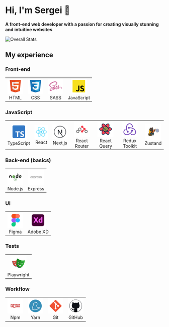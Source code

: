 # Hi, I'm Sergei 👋
<b>A front-end web developer with a passion for creating visually stunning and intuitive websites</b>

![Overall Stats](https://github-readme-stats.vercel.app/api?username=mazhugasergei&count_private=true&show_icons=true&hide=contribs)

## My experience

### Front-end
<table>
  <tr>
    <td align="center">
      <img src="/logos/html.svg" width="50" />
      <div>HTML</div>
    </td>
    <td align="center">
      <img src="/logos/css.svg" width="50" />
      <div>CSS</div>
    </td>
    <td align="center">
      <img src="/logos/sass.svg" width="50" />
      <div>SASS</div>
    </td>
    <td align="center">
      <img src="/logos/javascript.svg" width="50" />
      <div>JavaScript</div>
    </td>
  </tr>
</table>

### JavaScript
<table>
  <tr>
    <td align="center">
      <img src="/logos/typescript.svg" width="50" />
      <div>TypeScript</div>
    </td>
    <td align="center">
      <img src="/logos/react.svg" width="50" />
      <div>React</div>
    </td>
    <td align="center">
      <img src="/logos/next.svg" width="50" />
      <div>Next.js</div>
    </td>
    <td align="center">
      <img src="/logos/router.svg" width="50" />
      <div>React Router</div>
    </td>
    <td align="center">
      <img src="/logos/query.svg" width="50" />
      <div>React Query</div>
    </td>
    <td align="center">
      <img src="/logos/redux.svg" width="50" />
      <div>Redux Toolkit</div>
    </td>
    <td align="center">
      <img src="/logos/zustand.svg" width="50" />
      <div>Zustand</div>
    </td>
  </tr>
</table>

### Back-end (basics)
<table>
  <tr>
    <td align="center">
      <img src="/logos/node.svg" width="50" />
      <div>Node.js</div>
    </td>
    <td align="center">
      <img src="/logos/express.svg" width="50" />
      <div>Express</div>
    </td>
  </tr>
</table>

### UI
<table>
  <tr>
    <td align="center">
      <img src="/logos/figma.svg" width="50" />
      <div>Figma</div>
    </td>
    <td align="center">
      <img src="/logos/adobe_xd.svg" width="50" />
      <div>Adobe XD</div>
    </td>
  </tr>
</table>

### Tests
<table>
  <tr>
    <td align="center">
      <img src="/logos/playwright.svg" width="50" />
      <div>Playwright</div>
    </td>
  </tr>
</table>

### Workflow
<table>
  <tr>
    <td align="center">
      <img src="/logos/npm.svg" width="50" />
      <div>Npm</div>
    </td>
    <td align="center">
      <img src="/logos/yarn.svg" width="50" />
      <div>Yarn</div>
    </td>
    <td align="center">
      <img src="/logos/git.svg" width="50" />
      <div>Git</div>
    </td>
    <td align="center">
      <img src="/logos/github.svg" width="50" />
      <div>GitHub</div>
    </td>
  </tr>
</table>